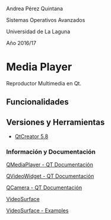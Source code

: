
Andrea Pérez Quintana

Sistemas Operativos Avanzados

Universidad de La Laguna

Año 2016/17


# Media Player

Reproductor Multimedia en Qt. 

## Funcionalidades



## Versiones y Herramientas

 * [QtCreator 5.8](https://www.qt.io/qt5-8/)

### Información y Documentación

[QMediaPlayer - QT Documentación](http://doc.qt.io/qt-5/QMediaPlayer.html)

[QVideoWidget - QT Documentación](http://doc.qt.io/qt-5/qvideowidget.html)

[QCamera - QT Documentación](http://doc.qt.io/qt-5/qcamera.html)

[VideoSurface](http://doc.qt.io/qt-5/qabstractvideosurface.html)

[VideoSurface - Examples](https://doc.qt.io/archives/4.6/multimedia-videowidget.html)

